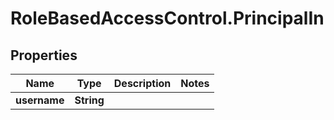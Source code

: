 # RoleBasedAccessControl.PrincipalIn

## Properties
Name | Type | Description | Notes
------------ | ------------- | ------------- | -------------
**username** | **String** |  | 


